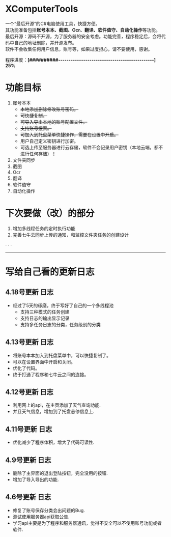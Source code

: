 # XComputerTools

一个“最后开源”的C#电脑使用工具，快捷方便。   
其功能准备包括**账号本本、截图、Ocr、翻译、软件值守、自动化操作**等功能。   
最后开源：源码不开源，为了服务器的安全考虑。功能完善，程序稳定后，会将代码中自己的地址删除，并开源发布。   
软件不会收集任何用户信息，账号等，如果过度担心，请不要使用，感谢。   

   程序进度：**[##########----------------------------------------------] 25%**

# 功能目标

1. 账号本本
   - ~~本地添加删除修改账号密码。~~
   - ~~可快捷复制。~~
   - ~~可导入导出本地的账号配置文件。~~
   - ~~支持账号搜索。~~
   - ~~可加入到托盘菜单快捷操作，需要在设置中开启。~~
   - 用户自己定义密钥进行加密。
   - 可选上传至服务器进行云存储，软件不会记录用户密钥（本地云端，都不进行任何存储）！
2. 文件夹同步
3. 截图
4. Ocr
5. 翻译
6. 软件值守
7. 自动化操作   



# 下次要做（改）的部分

1. 增加多线程任务的定时执行功能
2. 完善七牛云同步上传的通知，和监控文件夹任务的创建设计

· · ·


---
# 写给自己看的更新日志

## 4.18号更新 日志

- 经过了5天的琢磨，终于写好了自己的一个多线程池
  - 支持三种模式的任务创建
  - 支持日志的输出显示记录
  - 支持多任务日志的分类，任务级别的分类



## 4.13号更新 日志

- 将账号本本加入到托盘菜单中，可以快捷复制了。
- 可以在设置界面中开启和关闭。
- 优化了代码。
- 终于打通了程序和七牛云之间的连接。



## 4.12号更新 日志

- 利用网上的api，在主页添加了天气查询功能.
- 并且天气信息，增加到了托盘悬停信息上.



## 4.11号更新 日志

- 优化减少了程序体积，增大了代码可读性.



## 4.9号更新 日志

- 删除了主界面的退出登陆按钮，完全没用的按钮.
- 增加了导入导出的功能.



## 4.6号更新 日志

- 修复了账号保存分类会出问题的Bug.
- 测试使用服务器api获取公告.
- 学习api主要是为了程序和服务器通讯，觉得不安全可以不使用账号功能或者软件.




